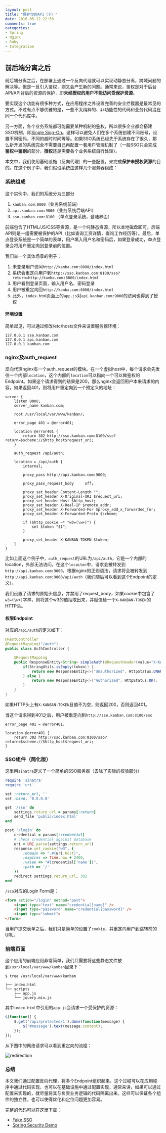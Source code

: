 ```yaml
---
layout: post
title: "保护你的API（下）"
date: 2016-05-12 22:50
comments: true
categories: 
- Spring
- Nginx
- Ruby
- Integration
---
```


## 前后端分离之后

前后端分离之后，在部署上通过一个反向代理就可以实现动静态分离，跨域问题的解决等。但是一旦引入鉴权，则又会产生新的问题。通常来说，鉴权是对于后台API/API背后的资源的保护，即**未经授权的用户不能访问受保护资源**。

要实现这个功能有很多种方式，在应用程序之外设置完善的安全拦截器是最常见的方式。不过有点不够优雅的是，一些不太纯粹的、非功能性的代码和业务代码混在同一个代码库中。

另一方面，各个业务系统都可能需要某种机制的鉴权，所以很多企业都会搭建SSO机制，即[Single Sign-On](https://en.wikipedia.org/wiki/Single_sign-on)。这样可以避免人们在多个系统创建不同账号，设置不同密码，不同的超时时间等等。如果SSO系统已经先于系统存在了很久，那么新开发的系统完全不需要自己再配置一套用户管理机制了（一般SSO只会完成**鉴权**中**鉴别**的部分，**授权**还是需要各个业务系统自行处理）。

本文中，我们使用基础设施（反向代理）的一些配置，来完成**保护未授权资源**的目的。在这个例子中，我们假设系统由这样几个服务器组成：

### 系统组成

这个实例中，我们的系统分为三部分

1.  `kanban.com:8000`（业务系统前端）
1.  `api.kanban.com:9000`（业务系统后端API）
1.  `sso.kanban.com:8100` （单点登录系统，登陆界面）

前端包含了HTML/JS/CSS等资源，是一个纯静态资源，所以本地磁盘即可。后端API则是一组需要被保护的API（比如查询工资详情，查询工作经历等）。最后，单点登录系统是一个简单的表单，用户填入用户名和密码后，如果登录成功，单点登录会将用户重定向到登录前的位置。

我们举一个具体场景的例子：

1.  未登录用户访问`http://kanba.com:8000/index.html`
1.  系统会重定向用户到`http://sso.kanban.com:8100/sso?return=http://kanba.com:8000/index.html`
1.  用户看到登录页面，输入用户名、密码登录
1.  用户被重定向回`http://kanba.com:8000/index.html`
1.  此外，`index.htm`l页面上的`app.js`对`api.kanban.com:9000`的访问也得到了授权

#### 环境设置

简单起见，可以通过修改/etc/hosts文件来设置服务器环境：

```
127.0.0.1 sso.kanban.com
127.0.0.1 api.kanban.com
127.0.0.1 kanban.com
```

### nginx及auth_request

反向代理nginx有一个auth_request的模块。在一个虚拟host中，每个请求会先发往一个内部`location`，这个内部的`location`可以指向一个可以做鉴权的Endpoint。如果这个请求得到的结果是200，那么nginx会返回用户本来请求的内容，如果返回401，则将用户重定向到一个预定义的地址：

```
server {
    listen 8000;
    server_name kanban.com;

    root /usr/local/var/www/kanban/;

    error_page 401 = @error401;

    location @error401 {
        return 302 http://sso.kanban.com:8100/sso?return=$scheme://$http_host$request_uri;
    }

    auth_request /api/auth;

    location = /api/auth {
        internal;

        proxy_pass http://api.kanban.com:9000;

        proxy_pass_request_body     off;

        proxy_set_header Content-Length "";
        proxy_set_header X-Original-URI $request_uri;
        proxy_set_header Host $http_host;
        proxy_set_header X-Real-IP $remote_addr;
        proxy_set_header X-Forwarded-For $proxy_add_x_forwarded_for;
        proxy_set_header X-Forwarded-Proto $scheme;

        if ($http_cookie ~* "w3=(\w+)") {
            set $token "$1";
        }

        proxy_set_header X-KANBAN-TOKEN $token;
    }
}
```

比如上面这个例子中，`auth_request`的URL为`/api/auth`，它是一个内部的location，外部无法访问。在这个`locaiton`中，请求会被转发到`http://api.kanban.com:9000`，根据nginx的正则语法，请求将会被转发到`http://api.kanban.com:9000/api/auth`（我们随后可以看到这个Endpoint的定义）。

我们设置了请求的原始头信息，并禁用了request_body，如果cookie中包含了`w3=(\w+)`字样，则将这个w3的值抽取出来，并赋值给一个`X-KANBAN-TOKEN`的HTTP头。

#### 权限Endpoint

对应的`/api/auth`的定义如下：

```java
@RestController
@RequestMapping("/auth")
public class AuthController {

    @RequestMapping
    public ResponseEntity<String> simpleAuth(@RequestHeader(value="X-KANBAN-TOKEN", defaultValue = "") String token) {
        if(StringUtils.isEmpty(token)) {
            return new ResponseEntity<>("Unauthorized", HttpStatus.UNAUTHORIZED);
        } else {
            return new ResponseEntity<>("Authorized", HttpStatus.OK);
        }
    }
}
```

如果HTTP头上有`X-KANBAN-TOKEN`且值不为空，则返回200，否则返回401。

当这个请求得到401之后，用户被重定向到`http://sso.kanban.com:8100/sso`

```
error_page 401 = @error401;

location @error401 {
    return 302 http://sso.kanban.com:8100/sso?return=$scheme://$http_host$request_uri;
}
```

### SSO组件（简化版）

这里用`sinatra`定义了一个简单的SSO服务器（去除了实际的校验部分）

```ruby
require 'sinatra'
require 'uri'

set :return_url, ''
set :bind, '0.0.0.0'

get '/sso' do
    settings.return_url = params[:return]
    send_file 'public/index.html'
end

post '/login' do
	credential = params[:credential]
	# check credential against database
	uri = URI.parse(settings.return_url)
	response.set_cookie("w3", {
		:domain => ".#{uri.host}",
	    :expires => Time.now + 2400,
	    :value => "#{credential['name']}",
	    :path => '/'
  	})
	redirect settings.return_url, 302
end
```

`/sso`对应的Login Form是：

```html
<form action="/login" method="post">
	<input type="text" name="credential[name]" />
	<input type="password" name="credential[password]" />
	<input type="submit">
</form>
```

当用户提交表单之后，我们只是简单的设置了`cookie`，并重定向用户到跳转前的URL。

### 前端页面

这个应用的前端应用非常简单，我们只需要将这些静态文件放到`/usr/local/var/www/kanban`目录下：

```
$ tree /usr/local/var/www/kanban

├── index.html
└── scripts
    ├── app.js
    └── jquery.min.js
```

其中`index.html`中引用的`app.js`会请求一个受保护的资源：

```js
$(function() {
	$.get('/api/protected/1').done(function(message) {
		$('#message').text(message.content);
	});
});
```

从下图中的网络请求可以看到重定向的流程：

![redirection](/images/2016/05/redirection-resized.png)

### 总结

本文我们通过配置反向代理，将多个Endpoint组织起来。这个过程可以在应用程序中通过代码实现，也可以在基础设施中通过配置实现，通常来讲，如果可以通过配置来实现的，就尽量将其与负责业务逻辑的代码隔离出来。这样可以保证各个组件的独立性，也可以使得优化和定位问题更加容易。

完整的代码可以在这里下载：

-  [Fake SSO](https://github.com/abruzzi/fake-sso)
-  [Spring Security Demo](https://github.com/abruzzi/spring-security-demo)